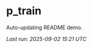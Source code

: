 # p_train

Auto-updating README demo.

<!--START_SECTION:status-->
_Last run: 2025-09-02 15:21 UTC_
<!--END_SECTION:status-->




















































































































































































































































































































